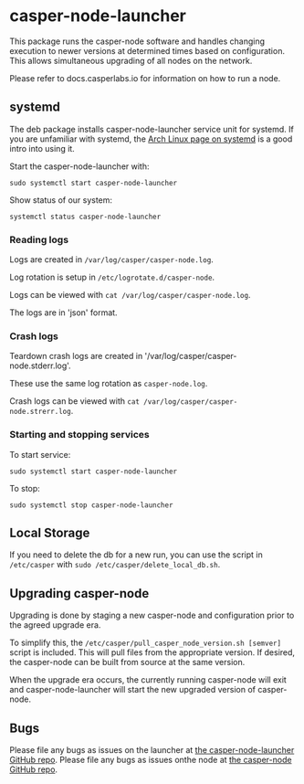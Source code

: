 # casper-node-launcher

This package runs the casper-node software and handles changing execution to newer versions at
determined times based on configuration.  This allows simultaneous upgrading of all nodes on the
network.

Please refer to docs.casperlabs.io for information on how to run a node.

## systemd

The deb package installs casper-node-launcher service unit for systemd.  If you are unfamiliar with systemd,
the [Arch Linux page on systemd](https://wiki.archlinux.org/index.php/systemd) is a good intro into using it.

Start the casper-node-launcher with:

`sudo systemctl start casper-node-launcher`

Show status of our system:

`systemctl status casper-node-launcher`

### Reading logs

Logs are created in `/var/log/casper/casper-node.log`.

Log rotation is setup in `/etc/logrotate.d/casper-node`.

Logs can be viewed with `cat /var/log/casper/casper-node.log`.  

The logs are in 'json' format.

### Crash logs

Teardown crash logs are created in '/var/log/casper/casper-node.stderr.log'.

These use the same log rotation as `casper-node.log`.

Crash logs can be viewed with `cat /var/log/casper/casper-node.strerr.log`.


### Starting and stopping services

To start service:

`sudo systemctl start casper-node-launcher`

To stop:

`sudo systemctl stop casper-node-launcher`

## Local Storage

If you need to delete the db for a new run,
you can use the script in `/etc/casper` with `sudo /etc/casper/delete_local_db.sh`.

## Upgrading casper-node

Upgrading is done by staging a new casper-node and configuration prior to the agreed upgrade era.

To simplify this, the `/etc/casper/pull_casper_node_version.sh [semver]` script is included.  This will
pull files from the appropriate version.  If desired, the casper-node can be built from source at the 
same version.

When the upgrade era occurs, the currently running casper-node will exit and casper-node-launcher will
start the new upgraded version of casper-node.

## Bugs

Please file any bugs as issues on the launcher at [the casper-node-launcher GitHub repo](https://github.com/CasperLabs/casper-node-launcher).
Please file any bugs as issues onthe node at [the casper-node GitHub repo](https://github.com/CasperLabs/casper-node).
